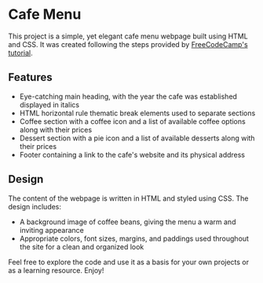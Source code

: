# Cafe Menu

This project is a simple, yet elegant cafe menu webpage built using HTML and CSS. It was created following the steps provided by [FreeCodeCamp's tutorial](https://www.freecodecamp.org/learn/2022/responsive-web-design/learn-basic-css-by-building-a-cafe-menu/).

## Features

- Eye-catching main heading, with the year the cafe was established displayed in italics
- HTML horizontal rule thematic break elements used to separate sections
- Coffee section with a coffee icon and a list of available coffee options along with their prices
- Dessert section with a pie icon and a list of available desserts along with their prices
- Footer containing a link to the cafe's website and its physical address

## Design

The content of the webpage is written in HTML and styled using CSS. The design includes:

- A background image of coffee beans, giving the menu a warm and inviting appearance
- Appropriate colors, font sizes, margins, and paddings used throughout the site for a clean and organized look

Feel free to explore the code and use it as a basis for your own projects or as a learning resource. Enjoy!